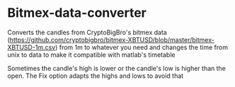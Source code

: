 # Bitmex-data-converter

Converts the candles from CryptoBigBro's bitmex data (https://github.com/cryptobigbro/bitmex-XBTUSD/blob/master/bitmex-XBTUSD-1m.csv) from 1m to whatever you need and changes the time from unix to data to make it compatible with matlab's timetable

Sometimes the candle's high is lower or the candle's low is higher than the open. The Fix option adapts the highs and lows to avoid that
